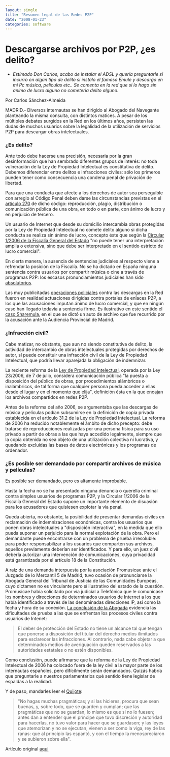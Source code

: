 ```yaml
---
layout: single
title: "Resumen legal de las Redes P2P"
date: "2008-01-23"
categories: software
---
```


# Descargarse archivos por P2P, ¿es delito?

- _Estimado Don Carlos, acabo de instalar el ADSL y quería preguntarle si incurro en algún tipo de delito si instalo el famoso Emule y descargo en mi Pc música, películas etc.. Se comenta en la red que si lo hago sin animo de lucro alguno no cometeria delito alguno._

Por Carlos Sánchez-Almeida

MADRID.- Diversos internautas se han dirigido al Abogado del Navegante planteando la misma consulta, con distintos matices. A pesar de los múltiples debates surgidos en la Red en los últimos años, persisten las dudas de muchos usuarios sobre la legalidad de la utilización de servicios P2P para descargar obras intelectuales.

### ¿Es delito?

Ante todo debe hacerse una precisión, necesaria por la gran desinformación que han sembrado diferentes grupos de interés: no toda vulneración de la Ley de Propiedad Intelectual es constitutiva de delito. Debemos diferenciar entre delitos e infracciones civiles: sólo los primeros pueden tener como consecuencia una condena penal de privación de libertad.

Para que una conducta que afecte a los derechos de autor sea perseguible con arreglo al Código Penal deben darse las circunstancias previstas en el [artículo 270](https://noticias.juridicas.com/base_datos/Penal/lo10-1995.l2t13.html#) de dicho código: reproducción, plagio, distribución o comunicación pública de una obra, en todo o en parte, con ánimo de lucro y en perjuicio de tercero.

Un usuario de Internet que desde su domicilio intercambia obras protegidas por la Ley de Propiedad Intelectual no comete delito alguno si dicha conducta se realiza sin ánimo de lucro, concepto éste que según la [Circular 1/2006 de la Fiscalía General del Estado](https://www.fiscal.es/csblob/CIRCULAR%201-2006.doc?blobcol=urldata&blobheader=application%2Fmsword&blobkey=id&blobtable=MungoBlobs&blobwhere=1109248064092&ssbinary=true) "no puede tener una interpretación amplia o extensiva, sino que debe ser interpretado en el sentido estricto de lucro comercial".

En cierta manera, la ausencia de sentencias judiciales al respecto viene a refrendar la posición de la Fiscalía. No se ha dictado en España ninguna sentencia contra usuarios por compartir música o cine a través de programas P2P: los escasos pronunciamientos judiciales han sido [absolutorios](https://www.elmundo.es/navegante/2006/11/01/tecnologia/1162383709.html).

Las muy publicitadas [operaciones policiales](https://www.elmundo.es/navegante/2007/03/28/tecnologia/1175082918.html) contra las descargas en la Red fueron en realidad actuaciones dirigidas contra portales de enlaces P2P, a los que las acusaciones imputan ánimo de lucro comercial, y que en ningún caso han llegado todavía a sentencia firme. Es ilustrativo en este sentido el [caso Sharemula](https://www.elmundo.es/navegante/2007/10/24/tecnologia/1193226923.html), en el que se dictó un auto de archivo que fue recurrido por la acusación ante la Audiencia Provincial de Madrid.

### ¿Infracción civil?

Cabe matizar, no obstante, que aun no siendo constitutiva de delito, la actividad de intercambio de obras intelectuales protegidas por derechos de autor, sí puede constituir una infracción civil de la Ley de Propiedad Intelectual, que podría llevar aparejada la obligación de indemnizar.

La reciente reforma de la [Ley de Propiedad Intelectual](https://noticias.juridicas.com/base_datos/Admin/rdleg1-1996.html), operada por la Ley 23/2006, de 7 de julio, considera comunicación pública "la puesta a disposición del público de obras, por procedimientos alámbricos o inalámbricos, de tal forma que cualquier persona pueda acceder a ellas desde el lugar y en el momento que elija", definición ésta en la que encajan los archivos compartidos en redes P2P.

Antes de la reforma del año 2006, se argumentaba que las descargas de música y películas podían subsumirse en la definición de copia privada establecida en el artículo 31.2 de la Ley de Propiedad Intelectual. La reforma de 2006 ha reducido notablemente el ámbito de dicho precepto: debe tratarse de reproducciones realizadas por una persona física para su uso privado a partir de obras a las que haya accedido legalmente, siempre que la copia obtenida no sea objeto de una utilización colectiva ni lucrativa, y quedando excluidas las bases de datos electrónicas y los programas de ordenador.

### ¿Es posible ser demandado por compartir archivos de música y películas?

Es posible ser demandado, pero es altamente improbable.

Hasta la fecha no se ha presentado ninguna denuncia o querella criminal contra simples usuarios de programas P2P, y la Circular 1/2006 de la Fiscalía General del Estado supone un importante elemento de disuasión para los acusadores que quisiesen explotar la vía penal.

Queda abierta, no obstante, la posibilidad de presentar demandas civiles en reclamación de indemnizaciones económicas, contra los usuarios que ponen obras intelectuales a "disposición interactiva", en la medida que ello pueda suponer un perjuicio para la normal explotación de la obra. Pero el demandante puede encontrarse con un problema de prueba irresoluble: para poder responsabilizar a los usuarios que comparten sus archivos, aquellos previamente deberían ser identificados. Y para ello, un juez civil debería autorizar una intervención de comunicaciones, cuya privacidad está garantizada por el artículo 18 de la Constitución.

A raíz de una demanda interpuesta por la asociación Promusicae ante el Juzgado de lo Mercantil 5 de Madrid, tuvo ocasión de pronunciarse la Abogada General del Tribunal de Justicia de las Comunidades Europeas, cuyo dictamen no es vinculante pero sí ilustrativo del estado de la cuestión. Promusicae había solicitado por vía judicial a Telefónica que le comunicase los nombres y direcciones de determinados usuarios de Internet a los que había identificado a través de las denominadas direcciones IP, así como la fecha y hora de su conexión. [La conclusión de la Abogada](https://www.elmundo.es/navegante/2007/07/18/tecnologia/1184754676.html) evidencia las dificultades de prueba a las que se enfrentan los procesos civiles contra usuarios de Intenet:

> El deber de protección del Estado no tiene un alcance tal que tengan que ponerse a disposición del titular del derecho medios ilimitados para esclarecer las infracciones. Al contrario, nada cabe objetar a que determinados medios de averiguación queden reservados a las autoridades estatales o no estén disponibles.

Como conclusión, puede afirmarse que la reforma de la Ley de Propiedad Intelectual de 2006 ha colocado fuera de la ley civil a la mayor parte de los internautas españoles, pero difícilmente serán demandados. Quizás habría que preguntarle a nuestros parlamentarios qué sentido tiene legislar de espaldas a la realidad.

Y de paso, mandarles leer el [Quijote](https://books.google.com/books?id=5s4OAAAAYAAJ&pg=RA3-PA391&lpg=RA3-PA391&dq=%22no+hagas+muchas+pragm%C3%A1ticas%22&source=web&ots=W54nJjVzIa&sig=M0BfLsRDAt3AH7Y1mlTaLZiZBWg):

> "No hagas muchas pragmáticas; y si las hicieres, procura que sean buenas, y, sobre todo, que se guarden y cumplan; que las pragmáticas que no se guardan, lo mismo es que si no lo fuesen; antes dan a entender que el príncipe que tuvo discreción y autoridad para hacerlas, no tuvo valor para hacer que se guardasen; y las leyes que atemorizan y no se ejecutan, vienen a ser como la viga, rey de las ranas: que al principio las espantó, y con el tiempo la menospreciaron y se subieron sobre ella".

Artículo original [aqui](https://www.elmundo.es/navegante/2008/01/22/tecnologia/1200993854.html)
